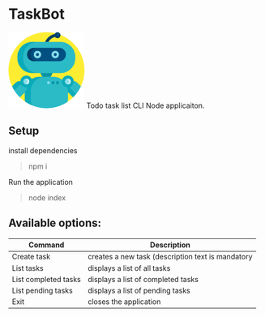 # TaskBot

<img width="150" src="./img/robot.svg" />
Todo task list CLI Node applicaiton.

## Setup

install dependencies
> npm i

Run the application
> node index

## Available options:
|Command         |Description                    |
|----------------|-------------------------------|
|Create task              |creates a new task (description text is mandatory|
|List tasks               |displays a list of all tasks|
|List completed tasks     |displays a list of completed tasks|
|List pending tasks       |displays a list of pending tasks|
|Exit           |closes the application|